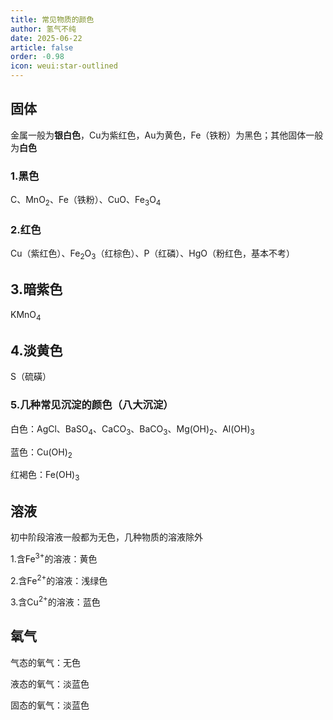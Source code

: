 ```yaml
---
title: 常见物质的颜色
author: 氢气不纯
date: 2025-06-22
article: false
order: -0.98
icon: weui:star-outlined
---
```


## 固体

金属一般为**银白色**，Cu为紫红色，Au为黄色，Fe（铁粉）为黑色；其他固体一般为**白色**

### 1.黑色

C、MnO<sub>2</sub>、Fe（铁粉）、CuO、Fe<sub>3</sub>O<sub>4</sub>

### 2.红色

Cu（紫红色）、Fe<sub>2</sub>O<sub>3</sub>（红棕色）、P（红磷）、HgO（粉红色，基本不考）

## 3.暗紫色

KMnO<sub>4</sub>

## 4.淡黄色

S（硫磺）

### 5.几种常见沉淀的颜色（八大沉淀）

白色：AgCl、BaSO<sub>4</sub>、CaCO<sub>3</sub>、BaCO<sub>3</sub>、Mg(OH)<sub>2</sub>、Al(OH)<sub>3</sub>

蓝色：Cu(OH)<sub>2</sub>

红褐色：Fe(OH)<sub>3</sub>

## 溶液

初中阶段溶液一般都为无色，几种物质的溶液除外

1.含Fe<sup>3+</sup>的溶液：黄色

2.含Fe<sup>2+</sup>的溶液：浅绿色

3.含Cu<sup>2+</sup>的溶液：蓝色

## 氧气

气态的氧气：无色

液态的氧气：淡蓝色

固态的氧气：淡蓝色